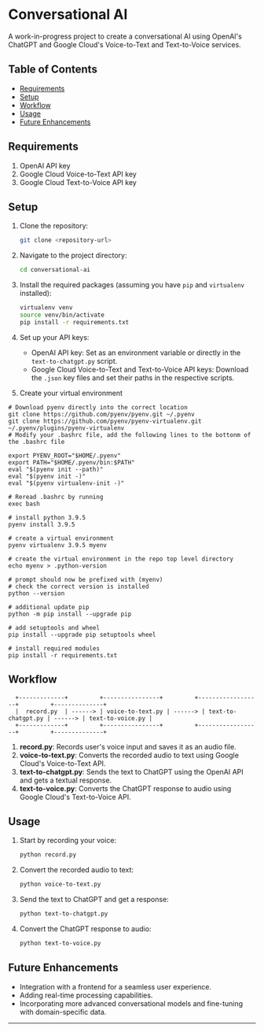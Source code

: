 # Conversational AI

A work-in-progress project to create a conversational AI using OpenAI's ChatGPT and Google Cloud's Voice-to-Text and Text-to-Voice services.

## Table of Contents

- [Requirements](#requirements)
- [Setup](#setup)
- [Workflow](#workflow)
- [Usage](#usage)
- [Future Enhancements](#future-enhancements)

## Requirements

1. OpenAI API key
2. Google Cloud Voice-to-Text API key
3. Google Cloud Text-to-Voice API key

## Setup

1. Clone the repository:
   ```bash
   git clone <repository-url>
   ```

2. Navigate to the project directory:
   ```bash
   cd conversational-ai
   ```

3. Install the required packages (assuming you have `pip` and `virtualenv` installed):
   ```bash
   virtualenv venv
   source venv/bin/activate
   pip install -r requirements.txt
   ```

4. Set up your API keys:
   - OpenAI API key: Set as an environment variable or directly in the `text-to-chatgpt.py` script.
   - Google Cloud Voice-to-Text and Text-to-Voice API keys: Download the `.json` key files and set their paths in the respective scripts.
  
5. Create your virtual environment
```
# Download pyenv directly into the correct location
git clone https://github.com/pyenv/pyenv.git ~/.pyenv
git clone https://github.com/pyenv/pyenv-virtualenv.git ~/.pyenv/plugins/pyenv-virtualenv
# Modify your .bashrc file, add the following lines to the bottonm of the .bashrc file

export PYENV_ROOT="$HOME/.pyenv"
export PATH="$HOME/.pyenv/bin:$PATH"
eval "$(pyenv init --path)"
eval "$(pyenv init -)"
eval "$(pyenv virtualenv-init -)"

# Reread .bashrc by running
exec bash

# install python 3.9.5
pyenv install 3.9.5

# create a virtual environment
pyenv virtualenv 3.9.5 myenv

# create the virtual environment in the repo top level directory
echo myenv > .python-version

# prompt should now be prefixed with (myenv)
# check the correct version is installed
python --version

# additional update pip
python -m pip install --upgrade pip

# add setuptools and wheel
pip install --upgrade pip setuptools wheel

# install required modules
pip install -r requirements.txt
```

## Workflow

```
  +-------------+         +----------------+         +------------------+         +--------------+
  |  record.py  | ------> | voice-to-text.py | ------> | text-to-chatgpt.py | ------> | text-to-voice.py |
  +-------------+         +----------------+         +------------------+         +--------------+
```

1. **record.py**: Records user's voice input and saves it as an audio file.
2. **voice-to-text.py**: Converts the recorded audio to text using Google Cloud's Voice-to-Text API.
3. **text-to-chatgpt.py**: Sends the text to ChatGPT using the OpenAI API and gets a textual response.
4. **text-to-voice.py**: Converts the ChatGPT response to audio using Google Cloud's Text-to-Voice API.

## Usage

1. Start by recording your voice:
   ```bash
   python record.py
   ```

2. Convert the recorded audio to text:
   ```bash
   python voice-to-text.py
   ```

3. Send the text to ChatGPT and get a response:
   ```bash
   python text-to-chatgpt.py
   ```

4. Convert the ChatGPT response to audio:
   ```bash
   python text-to-voice.py
   ```

## Future Enhancements

- Integration with a frontend for a seamless user experience.
- Adding real-time processing capabilities.
- Incorporating more advanced conversational models and fine-tuning with domain-specific data.

--- 

